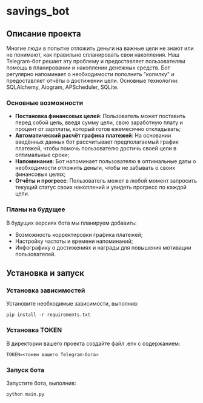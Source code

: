 # savings_bot

## Описание проекта
Многие люди в попытке отложить деньги на важные цели не знают или не понимают, как правильно спланировать свои накопления. Наш Telegram-бот решает эту проблему и предоставляет пользователям помощь в планировании и накоплении денежных средств. Бот регулярно напоминает о необходимости пополнить "копилку" и предоставляет отчёты о достижении цели.
Основные технологии: SQLAlchemy, Aiogram, APScheduler, SQLite.

### Основные возможности
- **Постановка финансовых целей**: Пользователь может поставить перед собой цель, введя сумму цели, свою заработную плату и процент от зарплаты, который готов ежемесячно откладывать;
- **Автоматический расчёт графика платежей**: На основании введённых данных бот рассчитывает предполагаемый график платежей, чтобы помочь пользователю достичь своей цели в оптимальные сроки;
- **Напоминания**: Бот напоминает пользователю в оптимальные даты о необходимости отложить деньги, чтобы не забывать о своих финансовых целях;
- **Отчёты и прогресс**: Пользователь может в любой момент запросить текущий статус своих накоплений и увидеть прогресс по каждой цели.

### Планы на будущее

В будущих версиях бота мы планируем добавить:
- Возможность корректировки графика платежей;
- Настройку частоты и времени напоминаний;
- Инфографику о достижениях и награды для повышения мотивации пользователей.

## Установка и запуск
### Установка зависимостей

Установите необходимые зависимости, выполнив:

```
pip install -r requirements.txt
```

### Установка TOKEN
В директории вашего проекта создайте файл .env с содержанием:
```
TOKEN=<токен вашего Telegram-бота>
```

### Запуск бота
Запустите бота, выполнив:
```
python main.py
```
